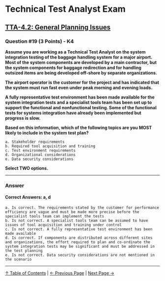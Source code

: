 # Technical Test Analyst Exam

## [TTA-4.2: General Planning Issues](../4-quality-characteristics-for-technical-testing/4.2-general-planning-issues.md)

### Question #19 (3 Points) - K4

**Assume you are working as a Technical Test Analyst on the system integration testing of the baggage handling system for a major airport. Most of the system components are developed by a main contractor, but the system components for baggage redirection and for handling outsized items are being developed off-shore by separate organizations.**

**The airport operator is the customer for the project and has indicated that the system must run fast even under peak morning and evening loads.**

**A fully representative test environment has been made available for the system integration tests and a specialist tools team has been set up to support the functional and nonfunctional testing. Some of the functional tests for systems integration have already been implemented but progress is slow.**

**Based on this information, which of the following topics are you MOST likely to include in the system test plan?**

    a. Stakeholder requirements
    b. Required tool acquisition and training
    c. Test environment requirements
    d. Organizational considerations
    e. Data security considerations

**Select TWO options.**

---

### Answer

#### Correct Answers: a, d

    a. Is correct. The requirements stated by the customer for performance efficiency are vague and must be made more precise before the specialist tools team can implement the tests
    b. Is not correct. A specialist tools team can be assumed to have issues of tool acquisition and training under control
    c. Is not correct. A fully representative test environment has been made available
    d. Is correct. If components are distributed across different sites and organizations, the effort required to plan and co-ordinate the system integration tests may be significant and must be addressed in the test planning
    e. Is not correct. Data security considerations are not mentioned in the scenario

---

[↑ Table of Contents](../../README.md#table-of-contents) | [← Previous Page](question-18.md) | [Next Page →](question-20.md)
